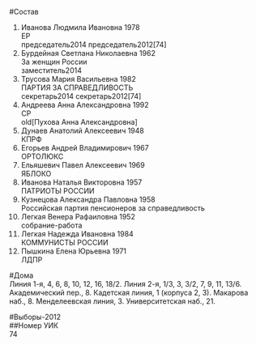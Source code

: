 #Состав  
1. Иванова Людмила Ивановна 1978  
    ЕР  
    председатель2014  председатель2012[74]  
2. Бурдейная Светлана Николаевна 1962  
    За женщин России  
    заместитель2014  
3. Трусова Мария Васильевна 1982  
    ПАРТИЯ ЗА СПРАВЕДЛИВОСТЬ  
    секретарь2014 секретарь2012[74]    
4. Андреева Анна Александровна 1992  
    СР  
    old[Пухова Анна Александровна]  
5. Дунаев Анатолий Алексеевич 1948  
    КПРФ  
6. Егорьев Андрей Владимирович 1967  
    ОРТОЛЮКС  
7. Ельяшевич Павел Алексеевич 1969  
    ЯБЛОКО  
8. Иванова Наталья Викторовна 1957  
    ПАТРИОТЫ РОССИИ  
9. Кузнецова Александра Павловна 1958  
    Российская партия пенсионеров за справедливость  
10. Легкая Венера Рафаиловна 1952  
    собрание-работа  
11. Легкая Надежда Ивановна 1984  
    КОММУНИСТЫ РОССИИ  
12. Пышкина Елена Юрьевна 1971  
    ЛДПР  
  
#Дома  
Линия  1-я,      4, 6, 8, 10, 12, 16, 18/2. Линия  2-я,      1/3, 3, 3/2, 7,  9, 11, 13/6. Академический пер.,   8. Кадетская линия,   1 (корпуса 2, 3). Макарова наб.,   8. Менделеевская линия,   3. Университетская наб.,    21.  
  
#Выборы-2012  
##Номер УИК  
74  

